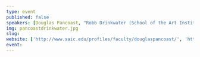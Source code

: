 ```yaml
---
type: event
published: false
speakers: [Douglas Pancoast, "Robb Drinkwater (School of the Art Institute)"]
img: pancoastdrinkwater.jpg
slug: 
website: ['http://www.saic.edu/profiles/faculty/douglaspancoast/', 'http://www.splintergroup.com/']
event: 
---
```


